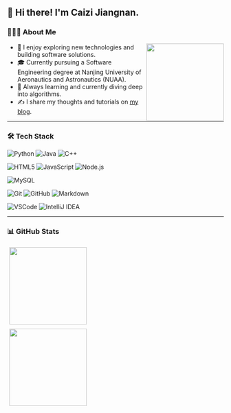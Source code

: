 <h2> 👋 Hi there! I'm Caizi Jiangnan.</h2>

<h3> 👨🏻‍💻 About Me </h3>

<img align="right" height="180em" src="https://avatars.githubusercontent.com/u/44314811">

- 🤔 I enjoy exploring new technologies and building software solutions.
- 🎓 Currently pursuing a Software Engineering degree at Nanjing University of Aeronautics and Astronautics (NUAA).
- 🌱 Always learning and currently diving deep into algorithms.
- ✍️ I share my thoughts and tutorials on [my blog](https://blog.cafebabe.top/).

---

<h3> 🛠 Tech Stack </h3>

<p>
  <img src="https://img.shields.io/badge/-Python-333333?style=flat&logo=python" alt="Python" />
  <img src="https://img.shields.io/badge/-Java-333333?style=flat&logo=Java&logoColor=007396" alt="Java" />
  <img src="https://img.shields.io/badge/-C++-333333?style=flat&logo=C%2B%2B&logoColor=00599C" alt="C++" />
</p>

<p>
  <img src="https://img.shields.io/badge/-HTML5-333333?style=flat&logo=HTML5" alt="HTML5" />
  <img src="https://img.shields.io/badge/-JavaScript-333333?style=flat&logo=javascript" alt="JavaScript" />
  <img src="https://img.shields.io/badge/-Node.js-333333?style=flat&logo=node.js" alt="Node.js" />
</p>

<p>
  <img src="https://img.shields.io/badge/-MySQL-333333?style=flat&logo=mysql" alt="MySQL" />
</p>

<p>
  <img src="https://img.shields.io/badge/-Git-333333?style=flat&logo=git" alt="Git" />
  <img src="https://img.shields.io/badge/-GitHub-333333?style=flat&logo=github" alt="GitHub" />
  <img src="https://img.shields.io/badge/-Markdown-333333?style=flat&logo=markdown" alt="Markdown" />
</p>

<p>
  <img src="https://img.shields.io/badge/-Visual%20Studio%20Code-333333?style=flat&logo=visual-studio-code&logoColor=007ACC" alt="VSCode" />
  <img src="https://img.shields.io/badge/-IntellijIDEA-333333?style=flat&logo=intellijidea&logoColor=2C2255" alt="IntelliJ IDEA" />
</p>

---

<h3> 📊 GitHub Stats </h3>

<a href="https://github.com/4627488">
  <div style="display: flex; flex-wrap: wrap; justify-content: space-between;">
    <img style="flex: 1; min-width: 300px; margin: 5px;" height="180em" src="https://github-readme-stats.vercel.app/api?username=4627488&theme=dark&show_icons=true" />
    <img style="flex: 1; min-width: 300px; margin: 5px;" height="180em" src="https://github-readme-stats.vercel.app/api/top-langs/?username=4627488&theme=dark&layout=compact" />
  </div>
</a>
